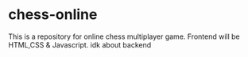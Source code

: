 # chess-online
This is a repository for online chess multiplayer game. 
Frontend will be HTML,CSS & Javascript.
idk about backend 
